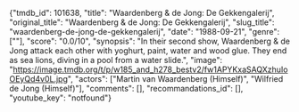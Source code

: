 {"tmdb_id": 101638, "title": "Waardenberg & de Jong: De Gekkengalerij", "original_title": "Waardenberg & de Jong: De Gekkengalerij", "slug_title": "waardenberg-de-jong-de-gekkengalerij", "date": "1988-09-21", "genre": [""], "score": "0.0/10", "synopsis": "In their second show, Waardenberg & de Jong attack each other with yoghurt, paint, water and wood glue. They end as sea lions, diving in a pool from a water slide.", "image": "https://image.tmdb.org/t/p/w185_and_h278_bestv2/fw1APYKxaSAQXzhuIoOEyQd4v0L.jpg", "actors": ["Martin van Waardenberg (Himself)", "Wilfried de Jong (Himself)"], "comments": [], "recommandations_id": [], "youtube_key": "notfound"}